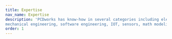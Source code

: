 ```yaml
---
title: Expertise
nav_name: Expertise
description: 'PCDworks has know-how in several categories including electrical engineering,
mechanical engineering, software engineering, IOT, sensors, math modeling, and prototyping'
order: 1
---
```


<text-image image="/images/expertise/expertise-1.webp">
<template v-slot:left>

## Yeah, we've
# Got know-how
<br/>

Truly breakthrough product development
requires high quality engineering capabilities and
services. As a knowledge-based company, we
use a stage-gate approach that involves constant
testing, refinement, and communication.

At PCDworks, we have the team, technology, and
tenacity to take on even the most impossible
engineering challenges.


</template>
</text-image>

<image-text image="/images/expertise/expertise-2.webp" trim>
<template v-slot:right>

## Electrical Engineering
<br/>

Because many of our solutions require
electro-mechanical subsystems, we maintain strong
electrical engineering capabilities across a range of
disciplines including firmware design, software design,
RF communication, and analog communication
systems. Our capabilities include:

* Electronic design and simulation
* Embedded software development
* PCB design and rapid prototyping
* Sensor design, mote design, and programming
* Wireless communication systems design
* Intelligent wireless ad hoc networks
* Positioning systems design
* Power consumption optimization
* RF, Microwave
* Control system design

</template>
</image-text>

<text-image image="/images/expertise/expertise-3.webp" trim>
<template v-slot:left>

## Mechanical Engineering
<br/>

With extensive engineering capabilities, we provide a
full range of services, including 3D CAD layouts,
electronic circuit design, analytical modeling, and
multi-physics simulation. Our mechanical engineering
team is dedicated to quickly producing strong designs
and performing engineering calculations to verify your
concept’s validity. Capabilities include:

* Analytical Modeling
* Solid Modeling
* Multi-physics FEA (Heat transfer, stress/strain, vibration and fatigue, CFD)
* Design for Manufacturing
* Computational Fluid Dynamic Modeling

<br/>
<v-row>
<v-col>

Our engineers are experts at all the standard mechanical engineering disciplines:

* Mechanics
* Kinematics
* Structural Analysis
* Mechatronics
* Thermal and Fluid Dynamics
* Material Science

</v-col>
<v-col>

In addition, we have local outsider consultants and have worked in:


* Vibration
* Acoustics
* Surface Treatments
* Tribology
* Electrohydraulics

</v-col>
</v-row>

</template>
</text-image>

<image-text image="/images/expertise/expertise-4.webp" trim>
<template v-slot:right>

## Mathematical Modeling
<br/>

Mathematical modeling is a valuable tool to use when
tackling problems that have plagued industries for
years. It's especially beneficial for complex and
high-risk New Product Development projects. After all,
what we learn from mathematical simulations enables
us to mitigate as much risk as possible before the
design and building process even begins. Our
capabilities include:

* COMSOL Multiphysics Modules
* AC/DC Module
* Heat Transfer Module
* Structural Mechanics Module
* CFD Module
* Mixer Module
* Optimization Library
* Material Library

</template>
</image-text>

<text-image image="/images/expertise/expertise-5.webp" trim>
<template v-slot:left>

## Sensors and IoT
<br/>

In our state-of-the-art research and development
lab, it's possible to design, prototype, and evaluate
concepts that enable devices and machines to
communicate over the internet. We have the
engineering and technological know-how to design
sensors, gather and clean data, and develop the
communication layers and user interface to create
an loT product from scratch.

</template>
</text-image>

<image-text image="/images/expertise/dashboard.webp" trim>
<template v-slot:right>

## Software Engineering
<br/>

Cross-platform desktop applications for Linux, macOS, Windows

Mobile applications for Android and iOS

We've develope embedded systems on several different platorms from a wide veriety of companies including: Nordic Semiconductor, Texas Instruments, NXP, STMicroelectronics


Fullstack web development
* Vue.js
* React / Fulcro
* Clojure / ClojureScript
* Ruby on Rails
* PostgreSQL / SQL Server
* Cassandra
* Docker

</template>
</image-text>

<text-image image="" trim>
<template v-slot:left>

## Prototyping
<br/>


</template>
</text-image>